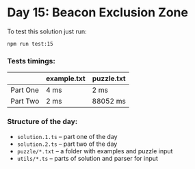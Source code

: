 # Day 15: Beacon Exclusion Zone

To test this solution just run:

```shell
npm run test:15
```

### Tests timings:

|          | example.txt | puzzle.txt |
| -------- | ----------- | ---------- |
| Part One | 4 ms        | 2 ms       |
| Part Two | 2 ms        | 88052 ms   |

### Structure of the day:

- `solution.1.ts` – part one of the day
- `solution.2.ts` – part two of the day
- `puzzle/*.txt` – a folder with examples and puzzle input
- `utils/*.ts` – parts of solution and parser for input
